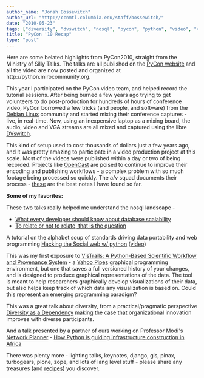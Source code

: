 ```yaml
---
author_name: "Jonah Bossewitch"
author_url: "http://ccnmtl.columbia.edu/staff/bossewitch/"
date: "2010-05-23"
tags: ["diversity", "dvswitch", "nosql", "pycon", "python", "video", "vistrails"]
title: "PyCon '10 Recap"
type: "post"
---
```


<p>Here are some belated highlights from PyCon2010, straight from the Ministry of Silly Talks. The talks are all published on the <a href="http://us.pycon.org/2010/about/">PyCon website</a> and all the video are now posted and organized at http://python.mirocommunity.org. </p>

<!--more-->

<p>This year I participated on the PyCon video team, and helped record the tutorial sessions.  After being burned a few years ago trying to get volunteers to do post-production for hundreds of hours of conference video, PyCon borrowed a few tricks (and people, and software) from the <a href="http://www.debconf.org/">Debian Linux</a> community and started mixing their conference captures - live, in real-time.  Now, using an inexpensive laptop as a mixing board, the audio, video and <span class="caps">VGA </span>streams are all mixed and captured using the libre <a href="http://dvswitch.alioth.debian.org/wiki/">DVswitch</a>. </p>

<p>This kind of setup used to cost thousands of dollars just a few years ago, and it was pretty amazing to participate in a video production project at this scale.  Most of the videos were published within a day or two of being recorded. Projects like <a href="http://www.opencastproject.org/">OpenCast</a> are poised to continue to improve their encoding and publishing workflows - a complex problem with so much footage being processed so quickly.  The a/v squad documents their process - <a href="http://wiki.videokollektiv.org/pycon2010-atlanta">these</a> are the best notes I have found so far. </p>

<p><b>Some of my favorites:</b></p>

<p>These two talks really helped me understand the nosql landscape - </p>


<ul>
<li><a href="http://us.pycon.org/2010/conference/schedule/event/28/">What every developer should know about database scalability</a></li>
<li><a href="http://us.pycon.org/2010/conference/schedule/event/90/">To relate or not to relate, that is the question</a></li>
</ul>



<p>A tutorial on the alphabet soup of standards driving data portability and web  programming <a href="http://us.pycon.org/2010/tutorials/recorden_openstack/">Hacking the Social web w/ python</a> (<a href="http://pycon.blip.tv/file/3322318/">video</a>)</p>

<p>This was my first exposure to <a href="http://us.pycon.org/2010/conference/schedule/event/13/">VisTrails: A Python-Based Scientific Workflow and Provenance System</a> - a  <a href="http://pipes.yahoo.com/pipes/-style">Yahoo Pipes</a> graphical programming environment, but one that saves a full versioned history of your changes, and is designed to produce graphical representations of the data. The tool is meant to help researchers graphically develop visualizations of their data, but also helps keep track of which data any visualization is based on.  Could this represent an emerging programming paradigm?</p>

<p>This was a great talk about diversity, from a practical/pragmatic perspective <a href="http://us.pycon.org/2010/conference/schedule/event/77/">Diversity as a Dependency</a> making the case that organizational innovation improves with diverse participants.</p>

<p>And a talk presented by a partner of ours working on Professor Modi's <a href="http://npo.ccnmtl.columbia.edu">Network Planner</a> - <a href="http://us.pycon.org/2010/conference/schedule/event/97/">How Python is guiding infrastructure construction in Africa</a></p>

<p>There was plenty more - lighting talks, keynotes, django, gis, pinax, turbogears, plone, zope, and lots of lang level stuff - please share any treasures (and <a href="http://wildlifetrapper.com/2009/08/python-recipes/">recipes</a>) you discover.  </p>
